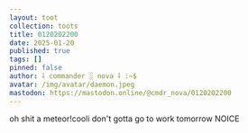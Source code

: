 ```yaml
---
layout: toot
collection: toots
title: 0120202200
date: 2025-01-20
published: true
tags: []
pinned: false
author: ⸸ commander ░ nova ⸸ :~$
avatar: /img/avatar/daemon.jpeg
mastodon: https://mastodon.online/@cmdr_nova/0120202200
---
```


oh shit a meteor!cooli don't gotta go to work tomorrow NOICE
